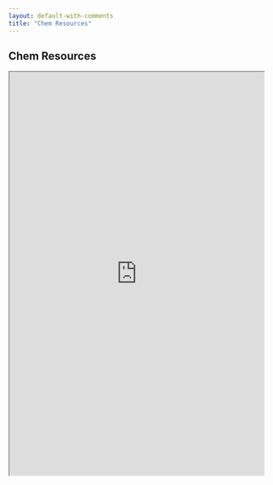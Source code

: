 ```yaml
---
layout: default-with-comments
title: "Chem Resources"
---
```


## Chem Resources


<iframe src="https://www.zhutaosheng.com/awesome-chemistry/" width="100%" height="800"></iframe>